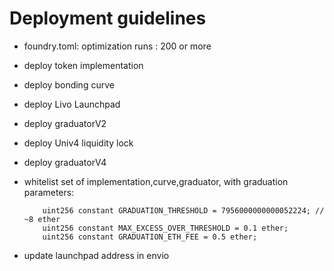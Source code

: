 # Deployment guidelines

- foundry.toml: optimization runs : 200 or more
- deploy token implementation 
- deploy bonding curve
- deploy Livo Launchpad
- deploy graduatorV2
- deploy Univ4 liquidity lock
- deploy graduatorV4
- whitelist set of implementation,curve,graduator, with graduation parameters:
    ```
        uint256 constant GRADUATION_THRESHOLD = 7956000000000052224; // ~8 ether
        uint256 constant MAX_EXCESS_OVER_THRESHOLD = 0.1 ether;
        uint256 constant GRADUATION_ETH_FEE = 0.5 ether;
    ```

- update launchpad address in envio
